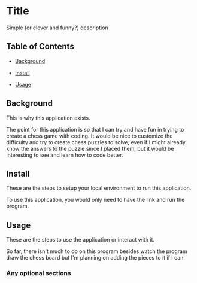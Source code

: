 # Title

Simple (or clever and funny?) description


## Table of Contents

- [Background](#background)

- [Install](#install)

- [Usage](#usage)

## Background

This is why this application exists.

The point for this application is so that I can try and have fun in trying to create a chess game with coding. It would be nice to customize the difficulty and try to create chess puzzles to solve, even if I might already know the answers to the puzzle since I placed them, but it would be interesting to see and learn how to code better.

## Install
These are the steps to setup your local environment to run this application.

To use this application, you would only need to have the link and run the program.

## Usage

These are the steps to use the application or interact with it.

So far, there isn't much to do on this program besides watch the program draw the chess board but I'm planning on adding the pieces to it if I can.

### Any optional sections
